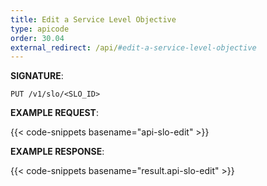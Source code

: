 ```yaml
---
title: Edit a Service Level Objective
type: apicode
order: 30.04
external_redirect: /api/#edit-a-service-level-objective
---
```


**SIGNATURE**:

`PUT /v1/slo/<SLO_ID>`

**EXAMPLE REQUEST**:

{{< code-snippets basename="api-slo-edit" >}}

**EXAMPLE RESPONSE**:

{{< code-snippets basename="result.api-slo-edit" >}}
